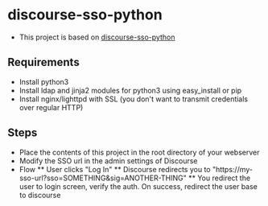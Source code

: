 discourse-sso-python
====================
* This project is based on [discourse-sso-python](https://github.com/welenofsky/discourse_sso_python)

Requirements
------------
* Install python3
* Install ldap and jinja2 modules for python3 using easy_install or pip
* Install nginx/lighttpd with SSL (you don't want to transmit credentials over regular HTTP)

Steps
-----
* Place the contents of this project in the root directory of your webserver
* Modify the SSO url in the admin settings of Discourse
* Flow
** User clicks "Log In"
** Discourse redirects you to "https://my-sso-url?sso=SOMETHING&sig=ANOTHER-THING"
** You redirect the user to login screen, verify the auth. On success, redirect the user base to discourse


